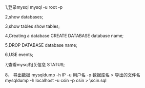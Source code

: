 1,登录mysql
mysql -u root -p

2,show databases;

3,show tables
show tables;

4,Creating a database 
CREATE DATABASE database name;

5,DROP DATABASE database name;

6,USE events;


7,查看mysql相关信息
STATUS;

8， 导出数据
mysqldump -h IP -u 用户名 -p 数据库名 > 导出的文件名
mysqldump -h localhost -u csin -p csin > \scin.sql